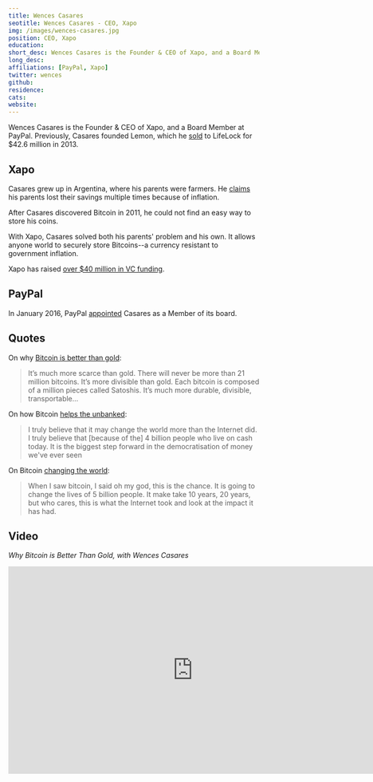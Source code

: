 ```yaml
---
title: Wences Casares
seotitle: Wences Casares - CEO, Xapo
img: /images/wences-casares.jpg
position: CEO, Xapo
education:
short_desc: Wences Casares is the Founder & CEO of Xapo, and a Board Member at PayPal.
long_desc:
affiliations: [PayPal, Xapo]
twitter: wences
github:
residence:
cats: 
website: 
---
```

Wences Casares is the Founder & CEO of Xapo, and a Board Member at PayPal. Previously, Casares founded Lemon, which he [sold](http://www.bizjournals.com/sanfrancisco/blog/2013/12/lemon-sold-to-lifelock-for-426-million.html) to LifeLock for $42.6 million in 2013. 

## Xapo

Casares grew up in Argentina, where his parents were farmers. He [claims](http://www.theverge.com/2014/8/29/6082195/the-fort-knox-of-bitcoin-xapo-wences-casares) his parents lost their savings multiple times because of inflation. 

After Casares discovered Bitcoin in 2011, he could not find an easy way to store his coins.

With Xapo, Casares solved both his parents' problem and his own. It allows anyone world to securely store Bitcoins--a currency resistant to government inflation.  

Xapo has raised [over $40 million in VC funding](https://www.weusecoins.com/en/venture-capital-investments-in-bitcoin-and-blockchain-companies/). 

## PayPal

In January 2016, PayPal [appointed](http://fortune.com/2016/01/13/paypal-adds-wences-casares-to-board/) Casares as a Member of its board.  

## Quotes

On why [Bitcoin is better than gold](http://bigthink.com/think-tank/why-bitcoin-is-the-best-form-of-money-weve-ever-seen-with-wences-casares): 

> It’s much more scarce than gold. There will never be more than 21 million bitcoins. It’s more divisible than gold. Each bitcoin is composed of a million pieces called Satoshis. It’s much more durable, divisible, transportable...

On how Bitcoin [helps the unbanked](http://www.coindesk.com/wences-casares-the-bitcoin-obsessed-serial-entrepreneur/): 

> I truly believe that it may change the world more than the Internet did. I truly believe that [because of the] 4 billion people who live on cash today. It is the biggest step forward in the democratisation of money we've ever seen

On Bitcoin [changing the world](http://www.coindesk.com/wences-casares-the-bitcoin-obsessed-serial-entrepreneur/): 

> When I saw bitcoin, I said oh my god, this is the chance. It is going to change the lives of 5 billion people. It make take 10 years, 20 years, but who cares, this is what the Internet took and look at the impact it has had.

## Video

_Why Bitcoin is Better Than Gold, with Wences Casares_

<iframe width="740" height="416" src="https://www.youtube.com/embed/gKkfhi8Eaiw" frameborder="0" allowfullscreen></iframe>